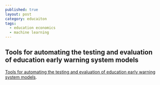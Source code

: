 ```yaml
---
published: true
layout: post
category: educaiton
tags:
  - education economics
  - machine learning
---
```

## Tools for automating the testing and evaluation of education early warning system models

[Tools for automating the testing and evaluation of education early     warning system models](https://github.com/snowdj/EWStools ).
